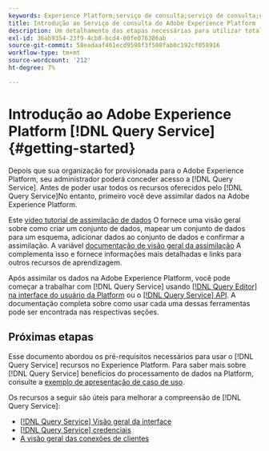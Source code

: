 ```yaml
---
keywords: Experience Platform;serviço de consulta;serviço de consulta;consulta;;query service;Query service;query
title: Introdução ao Serviço de consulta do Adobe Experience Platform
description: Um detalhamento das etapas necessárias para utilizar totalmente o Serviço de consulta do Adobe Experience Platform
exl-id: 36ab9354-23f9-4cb8-bcd4-00fe076386ab
source-git-commit: 58eadaaf461ecd9598f3f508fab0c192cf058916
workflow-type: tm+mt
source-wordcount: '212'
ht-degree: 7%

---
```


# Introdução ao Adobe Experience Platform [!DNL Query Service] {#getting-started}

Depois que sua organização for provisionada para o Adobe Experience Platform, seu administrador poderá conceder acesso a [!DNL Query Service]. Antes de poder usar todos os recursos oferecidos pelo [!DNL Query Service]No entanto, primeiro você deve assimilar dados na Adobe Experience Platform.

Este [vídeo tutorial de assimilação de dados](https://experienceleague.adobe.com/docs/platform-learn/tutorials/data-ingestion/create-datasets-and-ingest-data.html?lang=pt-BR) O fornece uma visão geral sobre como criar um conjunto de dados, mapear um conjunto de dados para um esquema, adicionar dados ao conjunto de dados e confirmar a assimilação. A variável [documentação de visão geral da assimilação](../../ingestion/home.md) A complementa isso e fornece informações mais detalhadas e links para outros recursos de aprendizagem.

Após assimilar os dados na Adobe Experience Platform, você pode começar a trabalhar com [!DNL Query Service] usando [[!DNL Query Editor] na interface do usuário da Platform](../ui/user-guide.md) ou o [[!DNL Query Service] API](../api/getting-started.md). A documentação completa sobre como usar cada uma dessas ferramentas pode ser encontrada nas respectivas seções.

## Próximas etapas

Esse documento abordou os pré-requisitos necessários para usar o [!DNL Query Service] recursos no Experience Platform. Para saber mais sobre [!DNL Query Service] benefícios do processamento de dados na Platform, consulte a [exemplo de apresentação de caso de uso](../use-cases/abandoned-browse.md).

Os recursos a seguir são úteis para melhorar a compreensão de [!DNL Query Service]:

- [[!DNL Query Service] Visão geral da interface](../ui/overview.md)
- [[!DNL Query Service] credenciais](../ui/credentials.md)
- [A visão geral das conexões de clientes](../clients/overview.md)
